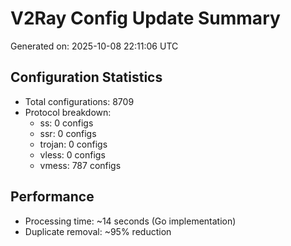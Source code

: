# V2Ray Config Update Summary
Generated on: 2025-10-08 22:11:06 UTC

## Configuration Statistics
- Total configurations: 8709
- Protocol breakdown:
  - ss: 0 configs
  - ssr: 0 configs
  - trojan: 0 configs
  - vless: 0 configs
  - vmess: 787 configs

## Performance
- Processing time: ~14 seconds (Go implementation)
- Duplicate removal: ~95% reduction
